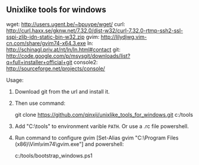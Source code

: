 ## Unixlike tools for windows
wget:     http://users.ugent.be/~bpuype/wget/
curl:	  http://curl.haxx.se/gknw.net/7.32.0/dist-w32/curl-7.32.0-rtmp-ssh2-ssl-sspi-zlib-idn-static-bin-w32.zip
gvim:     http://lilydjwg.vim-cn.com/share/gvim74-x64.3.exe
ln:       http://schinagl.priv.at/nt/ln/ln.html#contact
git:      http://code.google.com/p/msysgit/downloads/list?q=full+installer+official+git
console2: http://sourceforge.net/projects/console/


Usage:
  1. Download git from the url and install it.

  2. Then use command: 

       git clone https://github.com/qinxij/unixlike_tools_for_windows.git c:/tools

  3. Add "C:\tools\" to environment varible `PATH`. Or use a .rc file powershell.

  4. Run command to configure gvim [Set-Alias gvim "C:\Program Files (x86)\Vim\vim74\gvim.exe"]
     and powershell:

       c:/tools/bootstrap_windows.ps1

